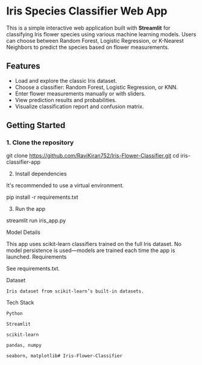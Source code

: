 #  Iris Species Classifier Web App

This is a simple interactive web application built with **Streamlit** for classifying Iris flower species using various machine learning models. Users can choose between Random Forest, Logistic Regression, or K-Nearest Neighbors to predict the species based on flower measurements.

##  Features

- Load and explore the classic Iris dataset.
- Choose a classifier: Random Forest, Logistic Regression, or KNN.
- Enter flower measurements manually or with sliders.
- View prediction results and probabilities.
- Visualize classification report and confusion matrix.

##  Getting Started

### 1. Clone the repository

git clone https://github.com/RaviKiran752/Iris-Flower-Classifier.git
cd iris-classifier-app

2. Install dependencies

It's recommended to use a virtual environment.

pip install -r requirements.txt

3. Run the app

streamlit run iris_app.py

 Model Details

This app uses scikit-learn classifiers trained on the full Iris dataset. No model persistence is used—models are trained each time the app is launched.
 Requirements

See requirements.txt.

 Dataset

    Iris dataset from scikit-learn’s built-in datasets.

 Tech Stack

    Python

    Streamlit

    scikit-learn

    pandas, numpy

    seaborn, matplotlib# Iris-Flower-Classifier
